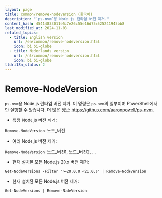 ```yaml
---
layout: page
title: common/remove-nodeversion (한국어)
description: "`ps-nvm`용 Node.js 런타임 버전 제거."
content_hash: 45414833011e5c7e26c55e16d75e525241945bb8
last_modified_at: 2024-11-08
related_topics:
  - title: English version
    url: /en/common/remove-nodeversion.html
    icon: bi bi-globe
  - title: Nederlands version
    url: /nl/common/remove-nodeversion.html
    icon: bi bi-globe
tldri18n_status: 2
---
```

# Remove-NodeVersion

`ps-nvm`용 Node.js 런타임 버전 제거.
이 명령은 `ps-nvm`의 일부이며 PowerShell에서만 실행할 수 있습니다.
더 많은 정보: <https://github.com/aaronpowell/ps-nvm>.

- 특정 Node.js 버전 제거:

`Remove-NodeVersion `<span class="tldr-var badge badge-pill bg-dark-lm bg-white-dm text-white-lm text-dark-dm font-weight-bold">노드_버전</span>

- 여러 Node.js 버전 제거:

`Remove-NodeVersion `<span class="tldr-var badge badge-pill bg-dark-lm bg-white-dm text-white-lm text-dark-dm font-weight-bold">노드_버전1, 노드_버전2, ...</span>

- 현재 설치된 모든 Node.js 20.x 버전 제거:

`Get-NodeVersions -Filter ">=20.0.0 <21.0.0" | Remove-NodeVersion`

- 현재 설치된 모든 Node.js 버전 제거:

`Get-NodeVersions | Remove-NodeVersion`
